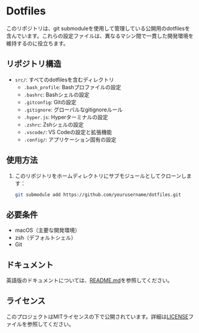 # Dotfiles

このリポジトリは、git submoduleを使用して管理している公開用のdotfilesを含んでいます。これらの設定ファイルは、異なるマシン間で一貫した開発環境を維持するのに役立ちます。

## リポジトリ構造

- `src/`: すべてのdotfilesを含むディレクトリ
  - `.bash_profile`: Bashプロファイルの設定
  - `.bashrc`: Bashシェルの設定
  - `.gitconfig`: Gitの設定
  - `.gitignore`: グローバルなgitignoreルール
  - `.hyper.js`: Hyperターミナルの設定
  - `.zshrc`: Zshシェルの設定
  - `.vscode/`: VS Codeの設定と拡張機能
  - `.config/`: アプリケーション固有の設定

## 使用方法

1. このリポジトリをホームディレクトリにサブモジュールとしてクローンします：

   ```bash
   git submodule add https://github.com/yourusername/dotfiles.git
   ```

## 必要条件

- macOS（主要な開発環境）
- zsh（デフォルトシェル）
- Git

## ドキュメント

英語版のドキュメントについては、[README.md](../README.md)を参照してください。

## ライセンス

このプロジェクトはMITライセンスの下で公開されています。詳細は[LICENSE](../LICENSE)ファイルを参照してください。
